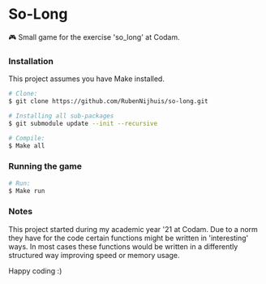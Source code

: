 # So-Long
🎮  Small game for the exercise 'so_long' at Codam. 

### Installation
This project assumes you have Make installed.

```bash
# Clone:
$ git clone https://github.com/RubenNijhuis/so-long.git

# Installing all sub-packages
$ git submodule update --init --recursive

# Compile:
$ Make all
```

### Running the game
```bash
# Run:
$ Make run
```

### Notes
This project started during my academic year '21 at Codam. Due to a norm they have for the code certain functions
might be written in 'interesting' ways. In most cases these functions would be written in a differently structured
way improving speed or memory usage.

Happy coding :)
